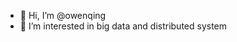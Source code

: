 - 👋 Hi, I’m @owenqing
- 👀 I’m interested in big data and distributed system


<!---
OwenQing/OwenQing is a ✨ special ✨ repository because its `README.md` (this file) appears on your GitHub profile.
You can click the Preview link to take a look at your changes.
--->

